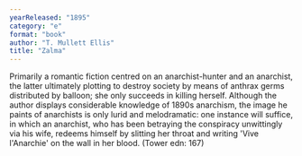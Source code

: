 ```yaml
---
yearReleased: "1895"
category: "e"
format: "book"
author: "T. Mullett Ellis"
title: "Zalma"
---
```

Primarily a romantic fiction centred on an  anarchist-hunter and an anarchist, the latter ultimately plotting to destroy  society by means of anthrax germs distributed by balloon; she only succeeds in  killing herself. Although the author displays considerable knowledge of 1890s  anarchism, the image he paints of anarchists is only lurid and melodramatic: one  instance will suffice, in which an anarchist, who has been betraying the  conspiracy unwittingly via his wife, redeems himself by slitting her throat and  writing 'Vive l'Anarchie' on the wall in her blood. (Tower edn: 167)
 